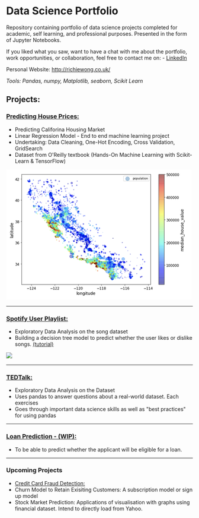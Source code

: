 # Data Science Portfolio
Repository containing portfolio of data science projects completed for academic, self learning, and professional purposes. Presented in the form of Jupyter Notebooks.

If you liked what you saw, want to have a chat with me about the portfolio, work opportunities, or collaboration, feel free to contact me on: - [LinkedIn](https://www.linkedin.com/in/richieone/)

Personal Website: http://richiewong.co.uk/

_Tools: Pandas, numpy, Matplotlib, seaborn, Scikit Learn_

## Projects:

### [Predicting House Prices:](https://github.com/Richieone13/data_science_portfolio/blob/master/California_Housing_Dataset/California_Housing_Exploration.ipynb) 
* Predicting Califorina Housing Market
* Linear Regression Model - End to end machine learning project
* Undertaking: Data Cleaning, One-Hot Encoding, Cross Validation, GridSearch
* Dataset from O'Reilly textbook (Hands-On Machine Learning with Scikit-Learn & TensorFlow) 

<img src="California_Housing_Dataset/Household_Income_California_Graph.png" width="500">

---

### [Spotify User Playlist:](https://github.com/Richieone13/data_science_portfolio/blob/master/Spotify_Classifier/Spotify_EDA_DecisionTree.ipynb) 
* Exploratory Data Analysis on the song dataset
* Building a decision tree model to predict whether the user likes or dislike songs. [(tutorial)](https://www.youtube.com/watch?v=v_sPnwoT_iA)

<img src="Spotify_DecisionTree.png" width="500">

---
### [TEDTalk:](https://github.com/Richieone13/data_science_portfolio/blob/master/TedTalk/TedTalk_EDA.ipynb) 
* Exploratory Data Analysis on the Dataset
* Uses pandas to answer questions about a real-world dataset. Each exercises
* Goes through important data science skills as well as "best practices" for using pandas

---

### [Loan Prediction - (WIP):](https://github.com/Richieone13/data_science_portfolio/blob/master/LoanPrediction/Loan%20Prediction%20for%20Mortgage.ipynb)
* To be able to predict whether the applicant will be eligible for a loan.

---

### Upcoming Projects

* [Credit Card Fraud Detection:](https://www.kaggle.com/mlg-ulb/creditcardfraud)
* Churn Model to Retain Exisiting Customers: A subscription model or sign up model
* Stock Market Prediction: Applications of visualisation with graphs using financial dataset. Intend to directly load from Yahoo.

